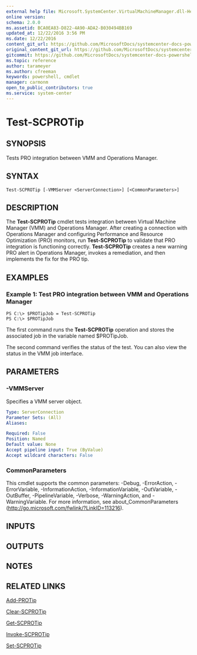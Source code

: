 ```yaml
---
external help file: Microsoft.SystemCenter.VirtualMachineManager.dll-Help.xml
online version: 
schema: 2.0.0
ms.assetid: BCA0EA83-D822-4A90-ADA2-B030494BB169
updated_at: 12/22/2016 3:56 PM
ms.date: 12/22/2016
content_git_url: https://github.com/MicrosoftDocs/systemcenter-docs-powershell/blob/live/systemcenter-cmdlets/SystemCenter2016/VirtualMachineManager/vlatest/Test-SCPROTip.md
original_content_git_url: https://github.com/MicrosoftDocs/systemcenter-docs-powershell/blob/live/systemcenter-cmdlets/SystemCenter2016/VirtualMachineManager/vlatest/Test-SCPROTip.md
gitcommit: https://github.com/MicrosoftDocs/systemcenter-docs-powershell/blob/96e5647587661652225fbdd2c797cd4d59d542bc/systemcenter-cmdlets/SystemCenter2016/VirtualMachineManager/vlatest/Test-SCPROTip.md
ms.topic: reference
author: tarameyer
ms.author: cfreeman
keywords: powershell, cmdlet
manager: carmonm
open_to_public_contributors: true
ms.service: system-center
---
```


# Test-SCPROTip

## SYNOPSIS
Tests PRO integration between VMM and Operations Manager.

## SYNTAX

```
Test-SCPROTip [-VMMServer <ServerConnection>] [<CommonParameters>]
```

## DESCRIPTION
The **Test-SCPROTip** cmdlet tests integration between Virtual Machine Manager (VMM) and Operations Manager.
After creating a connection with Operations Manager and configuring Performance and Resource Optimization (PRO) monitors, run **Test-SCPROTip** to validate that PRO integration is functioning correctly.
**Test-SCPROTip** creates a new warning PRO alert in Operations Manager, invokes a remediation, and then implements the fix for the PRO tip.

## EXAMPLES

### Example 1: Test PRO integration between VMM and Operations Manager
```
PS C:\> $PROTipJob = Test-SCPROTip
PS C:\> $PROTipJob
```

The first command runs the **Test-SCPROTip** operation and stores the associated job in the variable named $PROTipJob.

The second command verifies the status of the test.
You can also view the status in the VMM job interface.

## PARAMETERS

### -VMMServer
Specifies a VMM server object.

```yaml
Type: ServerConnection
Parameter Sets: (All)
Aliases: 

Required: False
Position: Named
Default value: None
Accept pipeline input: True (ByValue)
Accept wildcard characters: False
```

### CommonParameters
This cmdlet supports the common parameters: -Debug, -ErrorAction, -ErrorVariable, -InformationAction, -InformationVariable, -OutVariable, -OutBuffer, -PipelineVariable, -Verbose, -WarningAction, and -WarningVariable. For more information, see about_CommonParameters (http://go.microsoft.com/fwlink/?LinkID=113216).

## INPUTS

## OUTPUTS

## NOTES

## RELATED LINKS

[Add-PROTip](xref:SystemCenter2016/VirtualMachineManager/vlatest/Add-PROTip.md)

[Clear-SCPROTip](xref:SystemCenter2016/VirtualMachineManager/vlatest/Clear-SCPROTip.md)

[Get-SCPROTip](xref:SystemCenter2016/VirtualMachineManager/vlatest/Get-SCPROTip.md)

[Invoke-SCPROTip](xref:SystemCenter2016/VirtualMachineManager/vlatest/Invoke-SCPROTip.md)

[Set-SCPROTip](xref:SystemCenter2016/VirtualMachineManager/vlatest/Set-SCPROTip.md)

